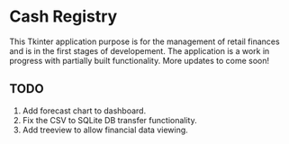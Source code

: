 <h1><strong>Cash Registry</strong></h1>
<p>This Tkinter application purpose is for the management of retail finances and is in the first stages of developement. The application is a work in progress with partially built functionality. More updates to come soon!  </p>
<h2><strong>TODO</strong></h2>
<ol>
  <li>Add forecast chart to dashboard.</li>
  <li>Fix the CSV to SQLite DB transfer functionality.</li>
  <li>Add treeview to allow financial data viewing.</li>
<ol>
